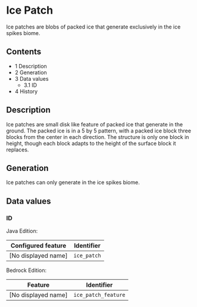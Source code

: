 # Ice Patch
Ice patches are blobs of packed ice that generate exclusively in the ice spikes biome.

## Contents
- 1 Description
- 2 Generation
- 3 Data values
	- 3.1 ID
- 4 History

## Description
Ice patches are small disk like feature of packed ice that generate in the ground. The packed ice is in a 5 by 5 pattern, with a packed ice block three blocks from the center in each direction. The structure is only one block in height, though each block adapts to the height of the surface block it replaces.

## Generation
Ice patches can only generate in the ice spikes biome.

## Data values
### ID
Java Edition:

| Configured feature  | Identifier  |
|---------------------|-------------|
| [No displayed name] | `ice_patch` |

Bedrock Edition:

| Feature             | Identifier          |
|---------------------|---------------------|
| [No displayed name] | `ice_patch_feature` |

